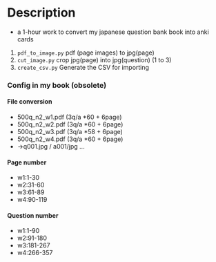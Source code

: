 # Description

- a 1-hour work to convert my japanese question bank book into anki cards

1. `pdf_to_image.py` pdf (page images) to jpg(page)
2. `cut_image.py` crop jpg(page) into jpg(question) (1 to 3)
3. `create_csv.py` Generate the CSV for importing

### Config in my book (obsolete)

#### File conversion

- 500q_n2_w1.pdf (3q/a *60 + 6page)
- 500q_n2_w2.pdf (3q/a *60 + 6page)
- 500q_n2_w3.pdf (3q/a *58 + 6page)
- 500q_n2_w4.pdf (3q/a *60 + 6page)
- ->q001.jpg / a001/jpg ...

#### Page number

- w1:1-30
- w2:31-60
- w3:61-89
- w4:90-119

#### Question number

- w1:1-90
- w2:91-180
- w3:181-267
- w4:266-357

